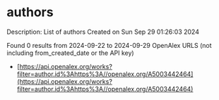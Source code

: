 # authors
Description: List of authors
Created on Sun Sep 29 01:26:03 2024

Found 0 results from 2024-09-22 to 2024-09-29
OpenAlex URLS (not including from_created_date or the API key)
- [https://api.openalex.org/works?filter=author.id%3Ahttps%3A//openalex.org/A5003442464](https://api.openalex.org/works?filter=author.id%3Ahttps%3A//openalex.org/A5003442464)

